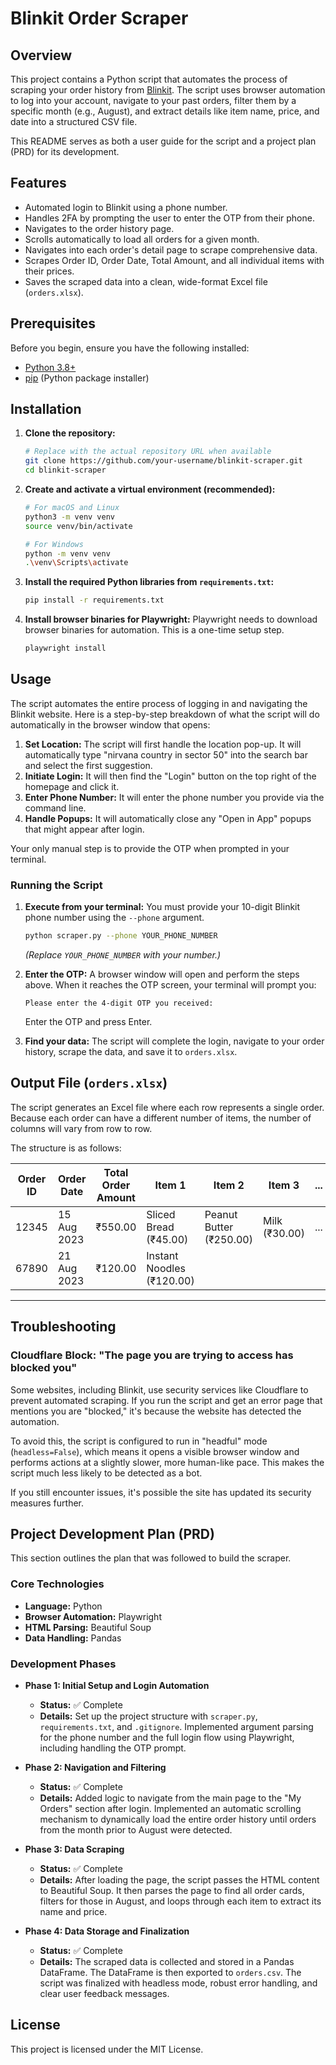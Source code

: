 # Blinkit Order Scraper

## Overview

This project contains a Python script that automates the process of scraping your order history from [Blinkit](https://blinkit.com). The script uses browser automation to log into your account, navigate to your past orders, filter them by a specific month (e.g., August), and extract details like item name, price, and date into a structured CSV file.

This README serves as both a user guide for the script and a project plan (PRD) for its development.

## Features

-   Automated login to Blinkit using a phone number.
-   Handles 2FA by prompting the user to enter the OTP from their phone.
-   Navigates to the order history page.
-   Scrolls automatically to load all orders for a given month.
-   Navigates into each order's detail page to scrape comprehensive data.
-   Scrapes Order ID, Order Date, Total Amount, and all individual items with their prices.
-   Saves the scraped data into a clean, wide-format Excel file (`orders.xlsx`).

## Prerequisites

Before you begin, ensure you have the following installed:

-   [Python 3.8+](https://www.python.org/downloads/)
-   [pip](https://pip.pypa.io/en/stable/installation/) (Python package installer)

## Installation

1.  **Clone the repository:**
    ```bash
    # Replace with the actual repository URL when available
    git clone https://github.com/your-username/blinkit-scraper.git
    cd blinkit-scraper
    ```

2.  **Create and activate a virtual environment (recommended):**
    ```bash
    # For macOS and Linux
    python3 -m venv venv
    source venv/bin/activate

    # For Windows
    python -m venv venv
    .\venv\Scripts\activate
    ```

3.  **Install the required Python libraries from `requirements.txt`:**
    ```bash
    pip install -r requirements.txt
    ```

4.  **Install browser binaries for Playwright:**
    Playwright needs to download browser binaries for automation. This is a one-time setup step.
    ```bash
    playwright install
    ```

## Usage

The script automates the entire process of logging in and navigating the Blinkit website. Here is a step-by-step breakdown of what the script will do automatically in the browser window that opens:

1.  **Set Location:** The script will first handle the location pop-up. It will automatically type "nirvana country in sector 50" into the search bar and select the first suggestion.
2.  **Initiate Login:** It will then find the "Login" button on the top right of the homepage and click it.
3.  **Enter Phone Number:** It will enter the phone number you provide via the command line.
4.  **Handle Popups:** It will automatically close any "Open in App" popups that might appear after login.

Your only manual step is to provide the OTP when prompted in your terminal.

### Running the Script

1.  **Execute from your terminal:**
    You must provide your 10-digit Blinkit phone number using the `--phone` argument.
    ```bash
    python scraper.py --phone YOUR_PHONE_NUMBER
    ```
    *(Replace `YOUR_PHONE_NUMBER` with your number.)*

2.  **Enter the OTP:**
    A browser window will open and perform the steps above. When it reaches the OTP screen, your terminal will prompt you:
    ```
    Please enter the 4-digit OTP you received:
    ```
    Enter the OTP and press Enter.

3.  **Find your data:**
    The script will complete the login, navigate to your order history, scrape the data, and save it to `orders.xlsx`.

## Output File (`orders.xlsx`)

The script generates an Excel file where each row represents a single order. Because each order can have a different number of items, the number of columns will vary from row to row.

The structure is as follows:

| Order ID | Order Date | Total Order Amount | Item 1                 | Item 2                  | Item 3      | ... |
|----------|------------|--------------------|------------------------|-------------------------|-------------|-----|
| 12345    | 15 Aug 2023| ₹550.00            | Sliced Bread (₹45.00)  | Peanut Butter (₹250.00) | Milk (₹30.00)| ... |
| 67890    | 21 Aug 2023| ₹120.00            | Instant Noodles (₹120.00)|                         |             |     |

---

## Troubleshooting

### Cloudflare Block: "The page you are trying to access has blocked you"

Some websites, including Blinkit, use security services like Cloudflare to prevent automated scraping. If you run the script and get an error page that mentions you are "blocked," it's because the website has detected the automation.

To avoid this, the script is configured to run in "headful" mode (`headless=False`), which means it opens a visible browser window and performs actions at a slightly slower, more human-like pace. This makes the script much less likely to be detected as a bot.

If you still encounter issues, it's possible the site has updated its security measures further.

## Project Development Plan (PRD)

This section outlines the plan that was followed to build the scraper.

### Core Technologies

-   **Language:** Python
-   **Browser Automation:** Playwright
-   **HTML Parsing:** Beautiful Soup
-   **Data Handling:** Pandas

### Development Phases

-   **Phase 1: Initial Setup and Login Automation**
    -   **Status:** ✅ Complete
    -   **Details:** Set up the project structure with `scraper.py`, `requirements.txt`, and `.gitignore`. Implemented argument parsing for the phone number and the full login flow using Playwright, including handling the OTP prompt.

-   **Phase 2: Navigation and Filtering**
    -   **Status:** ✅ Complete
    -   **Details:** Added logic to navigate from the main page to the "My Orders" section after login. Implemented an automatic scrolling mechanism to dynamically load the entire order history until orders from the month prior to August were detected.

-   **Phase 3: Data Scraping**
    -   **Status:** ✅ Complete
    -   **Details:** After loading the page, the script passes the HTML content to Beautiful Soup. It then parses the page to find all order cards, filters for those in August, and loops through each item to extract its name and price.

-   **Phase 4: Data Storage and Finalization**
    -   **Status:** ✅ Complete
    -   **Details:** The scraped data is collected and stored in a Pandas DataFrame. The DataFrame is then exported to `orders.csv`. The script was finalized with headless mode, robust error handling, and clear user feedback messages.

## License

This project is licensed under the MIT License.
